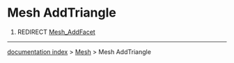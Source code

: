 # Mesh AddTriangle
1.  REDIRECT [Mesh\_AddFacet](Mesh_AddFacet.md)

---
[documentation index](../README.md) > [Mesh](Mesh_Workbench.md) > Mesh AddTriangle
